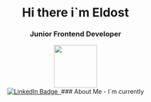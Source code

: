 
<div id="header" align="center">
  <h1> Hi there i`m Eldost </h1>
  <h3> Junior Frontend Developer</h3>
  <img src="https://media.giphy.com/media/M9gbBd9nbDrOTu1Mqx/giphy.gif" width="100"/>
</div>
<div id="badges" align='center'>
  <a href="https://www.linkedin.com/in/eldost-mirzeyev-8512732aa/">
    <img src="https://img.shields.io/badge/LinkedIn-blue?style=for-the-badge&logo=linkedin&logoColor=white" alt="LinkedIn Badge"/>
    <img src="https://komarev.com/ghpvc/?username=EldostJs&style=flat-square&color=blue" alt=""/>
  </a>
### About Me 
-  I`m currently
